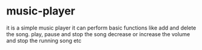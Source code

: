 # music-player
it is a simple music player
it can perform basic functions like add and delete the song.
play, pause and stop the song
decrease or increase the volume and stop the running song etc

